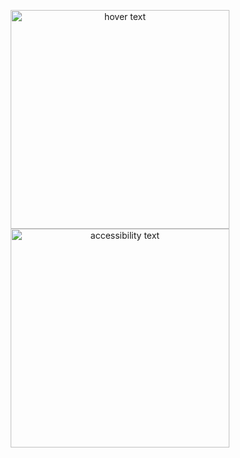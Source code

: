 <p align="center">
  <img src="WEBSITEIMAGE.png" width="350" title="hover text">
  <img src="WEBSITEIMAGE.png" width="350" alt="accessibility text">
</p>
